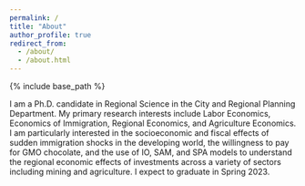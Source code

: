 ```yaml
---
permalink: /
title: "About"
author_profile: true
redirect_from: 
  - /about/
  - /about.html
---
```


{% include base_path %}

I am a Ph.D. candidate in Regional Science in the City and Regional Planning Department. My primary research interests include Labor Economics, Economics of Immigration, Regional Economics, and Agriculture Economics. I am particularly interested in the socioeconomic and fiscal effects of sudden immigration shocks in the developing world, the willingness to pay for GMO chocolate, and the use of IO, SAM, and SPA models to understand the regional economic effects of investments across a variety of sectors including mining and agriculture. I expect to graduate in Spring 2023.

 
<!-- My website is located at <https://AndresCastanoZuluaga.github.io>, which contains my CV and research materials. -->
